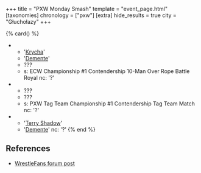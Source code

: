 +++
title = "PXW Monday Smash"
template = "event_page.html"
[taxonomies]
chronology = ["pxw"]
[extra]
hide_results = true
city = "Głuchołazy"
+++

{% card() %}
- - '[Krycha](@/w/krycha.md)'
  - '[Demente](@/w/demente.md)'
  - ???
  - s: ECW Championship #1 Contendership 10-Man Over Rope Battle Royal
    nc: '?'
- - ???
  - ???
  - s: PXW Tag Team Championship #1 Contendership Tag Team Match
    nc: '?'
- - '[Terry Shadow](@/w/shadow.md)'
  - '[Demente](@/w/demente.md)'
    nc: '?'
{% end %}

## References

* [WrestleFans forum post](https://wrestlefans.pl/forum/viewtopic.php?f=247&t=23738)
